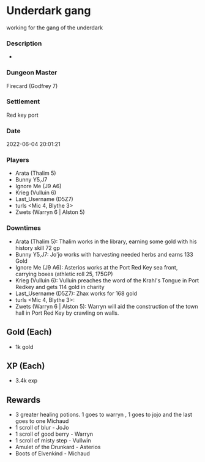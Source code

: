 # Underdark gang
working for the gang of the underdark
### Description
-
### Dungeon Master
Firecard (Godfrey 7)
### Settlement
Red key port
### Date
2022-06-04 20:01:21
### Players
* Arata  (Thalim 5)
* Bunny Y5,J7
* Ignore Me (J9 A6)
* Krieg (Vulluin 6)
* Last_Username (D5Z7)
* turls <Mic 4, Blythe 3>
* Zwets (Warryn 6 | Alston 5)
### Downtimes
* Arata  (Thalim 5): Thalim works in the library, earning some gold with his history skill 72 gp
* Bunny Y5,J7: Jo'jo works with harvesting needed herbs and earns 133 Gold
* Ignore Me (J9 A6): Asterios works at the Port Red Key sea front, carrying boxes (athletic roll 25, 175GP)
* Krieg (Vulluin 6): Vulluin preaches the word of the Krahl's Tongue in Port Redkey and gets 114 gold in charity
* Last_Username (D5Z7): Zhax works for 168 gold
* turls <Mic 4, Blythe 3>: 
* Zwets (Warryn 6 | Alston 5): Warryn will aid the construction of the town hall in Port Red Key by crawling on walls.
## Gold (Each)
* 1k gold
## XP (Each)
* 3.4k exp
## Rewards
* 3 greater healing potions.  1 goes to warryn , 1 goes to jojo and the last goes to one Michaud
* 1 scroll of blur - JoJo
* 1 scroll of good berry - Warryn
* 1 scroll of misty step -  Vullwin 
* Amulet of the Drunkard - Asterios 
* Boots of Elvenkind - Michaud